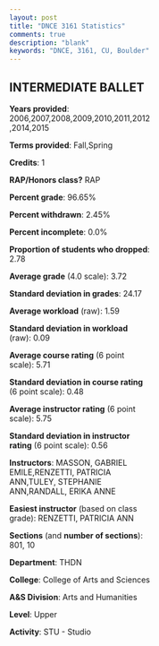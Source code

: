 ```yaml
---
layout: post
title: "DNCE 3161 Statistics"
comments: true
description: "blank"
keywords: "DNCE, 3161, CU, Boulder"
--- 
```

<head>
<script src="https://ajax.googleapis.com/ajax/libs/jquery/2.1.3/jquery.min.js"></script>
<script src="https://dl.dropboxusercontent.com/s/pc42nxpaw1ea4o9/highcharts.js?dl=0"></script>
<!-- <script src="../assets/js/highcharts.js"></script> -->
<style type="text/css">@font-face {
	font-family: "Bebas Neue";
	src: url(https://www.filehosting.org/file/details/544349/BebasNeue%20Regular.otf) format("opentype");
	}
	h1.Bebas { 
		font-family: "Bebas Neue", Verdana, Tahoma;
	}
</style>
</head>
<body>
	<div id="container" style="float: right; width: 45%; height: 88%; margin-left: 2.5%; margin-right: 2.5%;"></div>
	<script language="JavaScript">
		$(document).ready(function() {
		var chart = {type: 'column'};
		var title = {text: 'Grade Distribution'};
		var xAxis = {categories: ['A','B','C','D','F'],crosshair: true};
		var yAxis = {min: 0,title: {text: 'Percentage'}};
		var tooltip = {headerFormat: '<center><b><span style="font-size:20px">{point.key}</span></b></center>',
		               pointFormat: '<td style="padding:0"><b>{point.y:.1f}%</b></td>',
		               footerFormat: '</table>',shared: true,useHTML: true};
		var plotOptions = {column: {pointPadding: 0.0,borderWidth: 0}};  
		var credits = {enabled: false};var series= [{name: 'Percent',data: [77.83,19.7,1.48,0.0,0.99,]}];
		var json = {};
		json.chart = chart;
		json.title = title;
		json.tooltip = tooltip;
		json.xAxis = xAxis;
		json.yAxis = yAxis;  
		json.series = series;
		json.plotOptions = plotOptions;  
		json.credits = credits;
		$('#container').highcharts(json);
	});
	</script>
</body>
			   
## INTERMEDIATE BALLET

**Years provided**: 2006,2007,2008,2009,2010,2011,2012,2014,2015

**Terms provided**: Fall,Spring

**Credits**: 1

**RAP/Honors class?** RAP

**Percent grade**: 96.65%

**Percent withdrawn**: 2.45%

**Percent incomplete**: 0.0%

**Proportion of students who dropped**: 2.78

**Average grade** (4.0 scale): 3.72

**Standard deviation in grades**: 24.17

**Average workload** (raw): 1.59

**Standard deviation in workload** (raw): 0.09

**Average course rating** (6 point scale): 5.71

**Standard deviation in course rating** (6 point scale): 0.48

**Average instructor rating** (6 point scale): 5.75

**Standard deviation in instructor rating** (6 point scale): 0.56

**Instructors**: MASSON, GABRIEL EMILE,RENZETTI, PATRICIA ANN,TULEY, STEPHANIE ANN,RANDALL, ERIKA ANNE

**Easiest instructor** (based on class grade): RENZETTI, PATRICIA ANN

**Sections** (and **number of sections**): 801, 10

**Department**: THDN

**College**: College of Arts and Sciences

**A&S Division**: Arts and Humanities

**Level**: Upper

**Activity**: STU - Studio